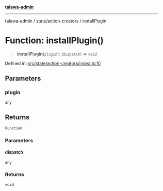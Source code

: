 [**talawa-admin**](../../../README.md)

***

[talawa-admin](../../../modules.md) / [state/action-creators](../README.md) / installPlugin

# Function: installPlugin()

> **installPlugin**(`plugin`): (`dispatch`) => `void`

Defined in: [src/state/action-creators/index.ts:10](https://github.com/bint-Eve/talawa-admin/blob/e05e1a03180dbbfc7ba850102958ea6b6cd4b01e/src/state/action-creators/index.ts#L10)

## Parameters

### plugin

`any`

## Returns

`Function`

### Parameters

#### dispatch

`any`

### Returns

`void`
